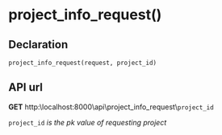 # project_info_request()
## Declaration
`project_info_request(request, project_id)`

## API url
**GET** http:\\localhost:8000\api\project_info_request\\`project_id`

`project_id` *is the pk value of requesting project*
